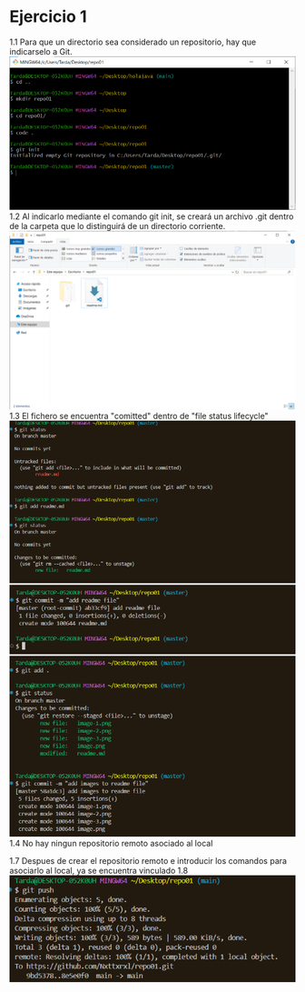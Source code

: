 # Ejercicio 1


1.1 Para que un directorio sea considerado un repositorio, hay que indicarselo a Git.
![alt text](image-1.png)
1.2 Al indicarlo mediante el comando git init, se creará un archivo .git dentro de la carpeta que lo distinguirá de un directorio corriente.
![alt text](image.png)
1.3 El fichero se encuentra "comitted" dentro de "file status lifecycle"![alt text](image-2.png)
![alt text](image-3.png)
![alt text](image-4.png)
1.4 No hay ningun repositorio remoto asociado al local

1.7 Despues de crear el repositorio remoto e introducir los comandos para asociarlo al local, ya se encuentra vinculado
1.8 ![alt text](image-5.png)


